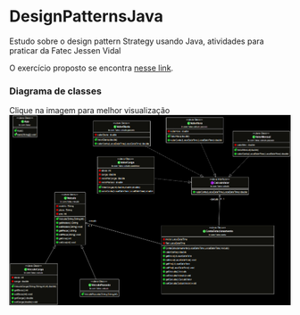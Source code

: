 # DesignPatternsJava
Estudo sobre o design pattern Strategy usando Java, atividades para praticar da Fatec Jessen Vidal

O exercício proposto se encontra [nesse link](I.pdf).

### Diagrama de classes
Clique na imagem para melhor visualização
![Class Diagram1](CD1.png)
